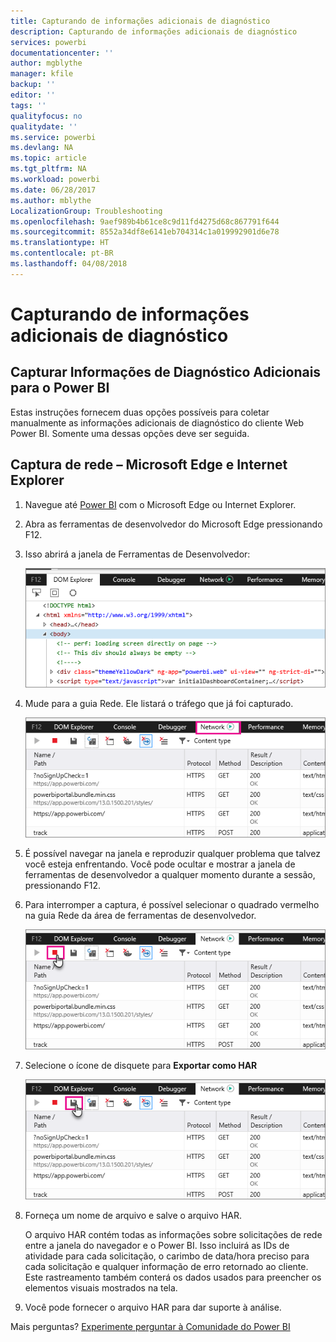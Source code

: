 ```yaml
---
title: Capturando de informações adicionais de diagnóstico
description: Capturando de informações adicionais de diagnóstico
services: powerbi
documentationcenter: ''
author: mgblythe
manager: kfile
backup: ''
editor: ''
tags: ''
qualityfocus: no
qualitydate: ''
ms.service: powerbi
ms.devlang: NA
ms.topic: article
ms.tgt_pltfrm: NA
ms.workload: powerbi
ms.date: 06/28/2017
ms.author: mblythe
LocalizationGroup: Troubleshooting
ms.openlocfilehash: 9aef989b4b61ce8c9d11fd4275d68c867791f644
ms.sourcegitcommit: 8552a34df8e6141eb704314c1a019992901d6e78
ms.translationtype: HT
ms.contentlocale: pt-BR
ms.lasthandoff: 04/08/2018
---
```

# <a name="capturing-additional-diagnostic-information"></a>Capturando de informações adicionais de diagnóstico
## <a name="capturing-additional-diagnostic-information-for-power-bi"></a>Capturar Informações de Diagnóstico Adicionais para o Power BI
Estas instruções fornecem duas opções possíveis para coletar manualmente as informações adicionais de diagnóstico do cliente Web Power BI.  Somente uma dessas opções deve ser seguida.

## <a name="network-capture---edge--internet-explorer"></a>Captura de rede – Microsoft Edge e Internet Explorer
1. Navegue até [Power BI](https://app.powerbi.com) com o Microsoft Edge ou Internet Explorer.
2. Abra as ferramentas de desenvolvedor do Microsoft Edge pressionando F12.
3. Isso abrirá a janela de Ferramentas de Desenvolvedor: 
   
   ![](media/service-admin-capturing-additional-diagnostic-information-for-power-bi/edge-developer-tools.png)
4. Mude para a guia Rede. Ele listará o tráfego que já foi capturado. 
   
   ![](media/service-admin-capturing-additional-diagnostic-information-for-power-bi/edge-network-tab.png)
5. É possível navegar na janela e reproduzir qualquer problema que talvez você esteja enfrentando. Você pode ocultar e mostrar a janela de ferramentas de desenvolvedor a qualquer momento durante a sessão, pressionando F12.
6. Para interromper a captura, é possível selecionar o quadrado vermelho na guia Rede da área de ferramentas de desenvolvedor.
   
   ![](media/service-admin-capturing-additional-diagnostic-information-for-power-bi/edge-network-tab-stop.png)
7. Selecione o ícone de disquete para **Exportar como HAR**
   
   ![](media/service-admin-capturing-additional-diagnostic-information-for-power-bi/edge-network-tab-save.png)
8. Forneça um nome de arquivo e salve o arquivo HAR.
   
    O arquivo HAR contém todas as informações sobre solicitações de rede entre a janela do navegador e o Power BI.  Isso incluirá as IDs de atividade para cada solicitação, o carimbo de data/hora preciso para cada solicitação e qualquer informação de erro retornado ao cliente.  Este rastreamento também conterá os dados usados para preencher os elementos visuais mostrados na tela.
9. Você pode fornecer o arquivo HAR para dar suporte à análise.

Mais perguntas? [Experimente perguntar à Comunidade do Power BI](http://community.powerbi.com/)


